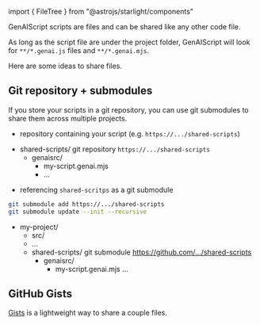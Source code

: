 import { FileTree } from "@astrojs/starlight/components"

GenAIScript scripts are files and can be shared like any other code file. 

As long as the script file are under the project folder, GenAIScript will look for `**/*.genai.js` files and `**/*.genai.mjs`.

Here are some ideas to share files.

## Git repository + submodules

If you store your scripts in a git repository, you can use git submodules to share them across multiple projects.

- repository containing your script (e.g. `https://.../shared-scripts`)
<FileTree>

- shared-scripts/ git repository `https://.../shared-scripts`
  - genaisrc/
    - my-script.genai.mjs
    - ...

</FileTree>

- referencing `shared-scritps` as a git submodule

```sh
git submodule add https://.../shared-scripts
git submodule update --init --recursive
```

<FileTree>

- my-project/
  - src/
  - ...
  - shared-scripts/ git submodule https://github.com/.../shared-scripts
    - genaisrc/
      - my-script.genai.mjs
    ...

</FileTree>

## GitHub Gists

[Gists](https://gist.github.com/) is a lightweight way to share a couple files.